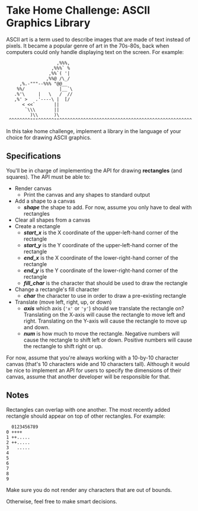 # Take Home Challenge: ASCII Graphics Library

ASCII art is a term used to describe images that are made of text instead of
pixels. It became a popular genre of art in the 70s-80s, back when computers
could only handle displaying text on the screen. For example:
```
                   ,%%%,
                 ,%%%` %
                ,%%`( '|
               ,%%@ /\_/
     ,%.-"""--%%% "@@__
    %%/             |__`\
   .%'\     |   \   /  //
   ,%' >   .'----\ |  [/
      < <<`       ||
       `\\\       ||
         )\\      )\
 ^^^^^^^^"""^^^^^^""^^^^^^^^^^^^^^^^^^^^^^^^^^^^^^^^^^^^^^^^^^^^^^^^^^
 ```
 In this take home challenge, implement a library in the language
 of your choice for drawing ASCII graphics.

## Specifications

You'll be in charge of implementing the API for drawing **rectangles** (and
squares). The API must be able to:

* Render canvas
  * Print the canvas and any shapes to standard output
* Add a shape to a canvas
  * ***shape*** the shape to add. For now, assume you only have to deal
    with rectangles
* Clear all shapes from a canvas
* Create a rectangle
  * ***start_x*** is the X coordinate of the upper-left-hand corner of the
    rectangle
  * ***start_y*** is the Y coordinate of the upper-left-hand corner of the
    rectangle
  * ***end_x*** is the X coordinate of the lower-right-hand corner of the
    rectangle
  * ***end_y*** is the Y coordinate of the lower-right-hand corner of the
    rectangle
  * ***fill_char*** is the character that should be used to draw the
    rectangle
* Change a rectangle's fill character
  * ***char*** the character to use in order to draw a pre-existing
    rectangle
* Translate (move left, right, up, or down)
  * ***axis*** which axis (`'x'` or `'y'`) should we translate the rectangle on?
    Translating on the X-axis will cause the rectangle to move left
    and right. Translating on the Y-axis will cause the rectangle to
    move up and down.
  * ***num*** is how much to move the rectangle. Negative numbers will
    cause the rectangle to shift left or down. Positive numbers will cause
    the rectangle to shift right or up.

For now, assume that you're always working with a 10-by-10 character canvas
(that's 10 characters wide and 10 characters tall). Although it would be
nice to implement an API for users to specify the dimensions of their
canvas, assume that another developer will be responsible for that.

## Notes

Rectangles can overlap with one another. The most recently added rectangle
should appear on top of other rectangles. For example:

```
  0123456789
0 ++++
1 ++.....
2 ++.....
3   .....
4
5
6
7
8
9
```

Make sure you do not render any characters that are out of bounds.

Otherwise, feel free to make smart decisions.
